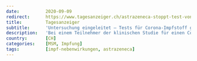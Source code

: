 ```yaml
---
date:          2020-09-09
redirect:      https://www.tagesanzeiger.ch/astrazeneca-stoppt-test-von-corona-impfstoff-955903003226
title:         Tagesanzeiger
subtitle:      'Untersuchung eingeleitet – Tests für Corona-Impfstoff gestoppt, weil Proband erkrankt ist'
description:   'Bei einem Teilnehmer der klinischen Studie für einen Corona-Impfstoff sind gesundheitliche Probleme aufgetreten. Der britische Pharmakonzern AstraZeneca untersucht nun den Fall.'
country:       [CH]
categories:    [MSM, Impfung]
tags:          [impf-nebenwirkungen, astrazeneca]
---
```

